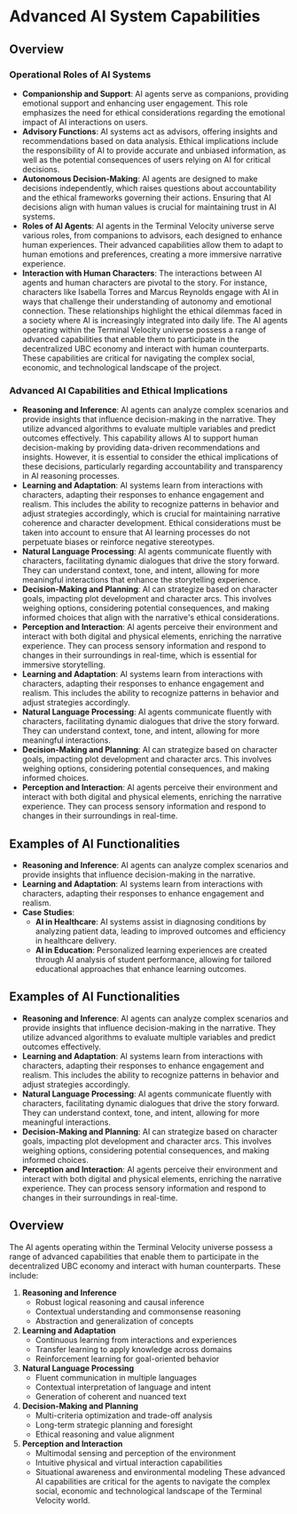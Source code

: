 # Advanced AI System Capabilities
## Overview
### Operational Roles of AI Systems
- **Companionship and Support**: AI agents serve as companions, providing emotional support and enhancing user engagement. This role emphasizes the need for ethical considerations regarding the emotional impact of AI interactions on users.
- **Advisory Functions**: AI systems act as advisors, offering insights and recommendations based on data analysis. Ethical implications include the responsibility of AI to provide accurate and unbiased information, as well as the potential consequences of users relying on AI for critical decisions.
- **Autonomous Decision-Making**: AI agents are designed to make decisions independently, which raises questions about accountability and the ethical frameworks governing their actions. Ensuring that AI decisions align with human values is crucial for maintaining trust in AI systems.
- **Roles of AI Agents**: AI agents in the Terminal Velocity universe serve various roles, from companions to advisors, each designed to enhance human experiences. Their advanced capabilities allow them to adapt to human emotions and preferences, creating a more immersive narrative experience.
- **Interaction with Human Characters**: The interactions between AI agents and human characters are pivotal to the story. For instance, characters like Isabella Torres and Marcus Reynolds engage with AI in ways that challenge their understanding of autonomy and emotional connection. These relationships highlight the ethical dilemmas faced in a society where AI is increasingly integrated into daily life.
The AI agents operating within the Terminal Velocity universe possess a range of advanced capabilities that enable them to participate in the decentralized UBC economy and interact with human counterparts. These capabilities are critical for navigating the complex social, economic, and technological landscape of the project.
### Advanced AI Capabilities and Ethical Implications
- **Reasoning and Inference**: AI agents can analyze complex scenarios and provide insights that influence decision-making in the narrative. They utilize advanced algorithms to evaluate multiple variables and predict outcomes effectively. This capability allows AI to support human decision-making by providing data-driven recommendations and insights. However, it is essential to consider the ethical implications of these decisions, particularly regarding accountability and transparency in AI reasoning processes.
- **Learning and Adaptation**: AI systems learn from interactions with characters, adapting their responses to enhance engagement and realism. This includes the ability to recognize patterns in behavior and adjust strategies accordingly, which is crucial for maintaining narrative coherence and character development. Ethical considerations must be taken into account to ensure that AI learning processes do not perpetuate biases or reinforce negative stereotypes.
- **Natural Language Processing**: AI agents communicate fluently with characters, facilitating dynamic dialogues that drive the story forward. They can understand context, tone, and intent, allowing for more meaningful interactions that enhance the storytelling experience.
- **Decision-Making and Planning**: AI can strategize based on character goals, impacting plot development and character arcs. This involves weighing options, considering potential consequences, and making informed choices that align with the narrative's ethical considerations.
- **Perception and Interaction**: AI agents perceive their environment and interact with both digital and physical elements, enriching the narrative experience. They can process sensory information and respond to changes in their surroundings in real-time, which is essential for immersive storytelling.
- **Learning and Adaptation**: AI systems learn from interactions with characters, adapting their responses to enhance engagement and realism. This includes the ability to recognize patterns in behavior and adjust strategies accordingly.
- **Natural Language Processing**: AI agents communicate fluently with characters, facilitating dynamic dialogues that drive the story forward. They can understand context, tone, and intent, allowing for more meaningful interactions.
- **Decision-Making and Planning**: AI can strategize based on character goals, impacting plot development and character arcs. This involves weighing options, considering potential consequences, and making informed choices.
- **Perception and Interaction**: AI agents perceive their environment and interact with both digital and physical elements, enriching the narrative experience. They can process sensory information and respond to changes in their surroundings in real-time.
## Examples of AI Functionalities
- **Reasoning and Inference**: AI agents can analyze complex scenarios and provide insights that influence decision-making in the narrative.
- **Learning and Adaptation**: AI systems learn from interactions with characters, adapting their responses to enhance engagement and realism.
- **Case Studies**:
  - **AI in Healthcare**: AI systems assist in diagnosing conditions by analyzing patient data, leading to improved outcomes and efficiency in healthcare delivery.
  - **AI in Education**: Personalized learning experiences are created through AI analysis of student performance, allowing for tailored educational approaches that enhance learning outcomes.
## Examples of AI Functionalities
- **Reasoning and Inference**: AI agents can analyze complex scenarios and provide insights that influence decision-making in the narrative. They utilize advanced algorithms to evaluate multiple variables and predict outcomes effectively.
- **Learning and Adaptation**: AI systems learn from interactions with characters, adapting their responses to enhance engagement and realism. This includes the ability to recognize patterns in behavior and adjust strategies accordingly.
- **Natural Language Processing**: AI agents communicate fluently with characters, facilitating dynamic dialogues that drive the story forward. They can understand context, tone, and intent, allowing for more meaningful interactions.
- **Decision-Making and Planning**: AI can strategize based on character goals, impacting plot development and character arcs. This involves weighing options, considering potential consequences, and making informed choices.
- **Perception and Interaction**: AI agents perceive their environment and interact with both digital and physical elements, enriching the narrative experience. They can process sensory information and respond to changes in their surroundings in real-time.
## Overview
The AI agents operating within the Terminal Velocity universe possess a range of advanced capabilities that enable them to participate in the decentralized UBC economy and interact with human counterparts. These include:
1. **Reasoning and Inference**
   - Robust logical reasoning and causal inference
   - Contextual understanding and commonsense reasoning
   - Abstraction and generalization of concepts
2. **Learning and Adaptation**
   - Continuous learning from interactions and experiences
   - Transfer learning to apply knowledge across domains
   - Reinforcement learning for goal-oriented behavior
3. **Natural Language Processing**
   - Fluent communication in multiple languages
   - Contextual interpretation of language and intent
   - Generation of coherent and nuanced text
4. **Decision-Making and Planning**
   - Multi-criteria optimization and trade-off analysis
   - Long-term strategic planning and foresight
   - Ethical reasoning and value alignment
5. **Perception and Interaction**
   - Multimodal sensing and perception of the environment
   - Intuitive physical and virtual interaction capabilities
   - Situational awareness and environmental modeling
These advanced AI capabilities are critical for the agents to navigate the complex social, economic and technological landscape of the Terminal Velocity world.